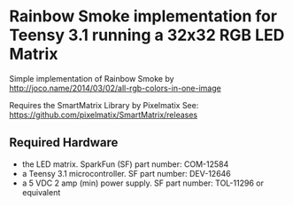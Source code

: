 Rainbow Smoke implementation for Teensy 3.1 running a 32x32 RGB LED Matrix
===================

Simple implementation of Rainbow Smoke by http://joco.name/2014/03/02/all-rgb-colors-in-one-image
  
Requires the SmartMatrix Library by Pixelmatix
See: https://github.com/pixelmatix/SmartMatrix/releases

Required Hardware
-----------------
*  the LED matrix. SparkFun (SF) part number: COM-12584
*  a Teensy 3.1 microcontroller. SF part number: DEV-12646
*  a 5 VDC 2 amp (min) power supply. SF part number: TOL-11296 or equivalent